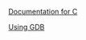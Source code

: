 [Documentation for C](https://en.cppreference.com/w/c)

[Using GDB](http://web.archive.org/web/20140910051410/http://www.dirac.org/linux/gdb/)


